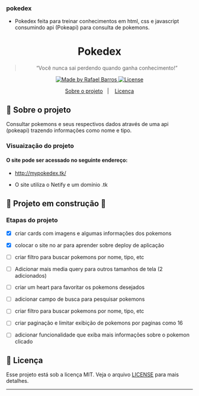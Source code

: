 ### pokedex
- Pokedex feita para treinar conhecimentos em html, css e javascript consumindo api (Pokeapi) para consulta de pokemons.


<h1 align="center">
  Pokedex
</h1>

<blockquote align="center">“Você nunca sai perdendo quando ganha conhecimento!”</blockquote>

<p align="center">

  <a href="http://mypokedex.tk/">
    <img alt="Made by Rafael Barros" src="https://img.shields.io/badge/made%20by-Rafael-%23F8952D">
  </a>

  <a href="LICENSE" >
    <img alt="License" src="https://img.shields.io/badge/license-MIT-%23F8952D">
  </a>

</p>

<p align="center">
  <a href="#rocket-sobre-o-projeto">Sobre o projeto</a>&nbsp;&nbsp;&nbsp;|&nbsp;&nbsp;&nbsp;
  <a href="#memo-licença">Licença</a>
</p>

## :rocket: Sobre o projeto

Consultar pokemons e seus respectivos dados através de uma api (pokeapi) trazendo informações como nome e tipo.


### Visuaização do projeto

#### O site pode ser acessado no seguinte endereço:

- http://mypokedex.tk/

- O site utiliza o Netify e um domínio .tk


## 🚧 Projeto em construção 🚧

### Etapas do projeto

- [x] criar cards com imagens e algumas informações dos pokemons
- [x] colocar o site no ar para aprender sobre deploy de aplicação
- [ ] criar filtro para buscar pokemons por nome, tipo, etc
- [ ] Adicionar mais media query para outros tamanhos de tela (2 adicionados)
- [ ] criar um heart para favoritar os pokemons desejados
- [ ] adicionar campo de busca para pesquisar pokemons
- [ ] criar filtro para buscar pokemons por nome, tipo, etc
- [ ] criar paginação e limitar exibição de pokemons por paginas como 16
- [ ] adicionar funcionalidade que exiba mais informações sobre o pokemon clicado


## :memo: Licença

Esse projeto está sob a licença MIT. Veja o arquivo [LICENSE](https://github.com/rafaelbarroslima/pokedex/blob/master/LICENSE) para mais detalhes.

---
